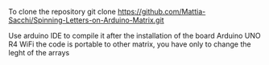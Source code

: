 To clone the repository
git clone https://github.com/Mattia-Sacchi/Spinning-Letters-on-Arduino-Matrix.git

Use arduino IDE to compile it after the installation of the board
Arduino UNO R4 WiFi the code is portable to other matrix, you have only to change the leght of the arrays
